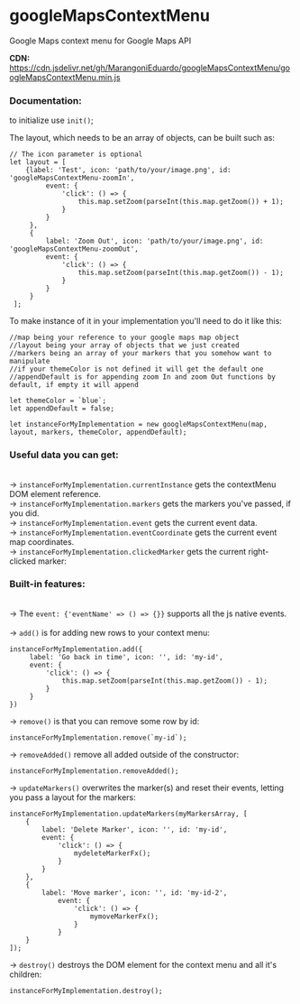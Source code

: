 <h1>googleMapsContextMenu</h1>

Google Maps context menu for Google Maps API

**CDN:**
https://cdn.jsdelivr.net/gh/MarangoniEduardo/googleMapsContextMenu/googleMapsContextMenu.min.js

**<h3>Documentation:</h3>**  

to initialize use <code>init()</code>;

The layout, which needs to be an array of objects, can be built such as:
       
    // The icon parameter is optional
    let layout = [
        {label: 'Test', icon: 'path/to/your/image.png', id: 'googleMapsContextMenu-zoomIn',
             event: {
                 'click': () => {
                     this.map.setZoom(parseInt(this.map.getZoom()) + 1);
                 }
             }
         },
         {
             label: 'Zoom Out', icon: 'path/to/your/image.png', id: 'googleMapsContextMenu-zoomOut',
             event: {
                 'click': () => {
                     this.map.setZoom(parseInt(this.map.getZoom()) - 1);
                 }
             }
         }
     ];
     
To make instance of it in your implementation you'll need to do it like this:
    
    //map being your reference to your google maps map object
    //layout being your array of objects that we just created
    //markers being an array of your markers that you somehow want to manipulate
    //if your themeColor is not defined it will get the default one
    //appendDefault is for appending zoom In and zoom Out functions by default, if empty it will append
    
    let themeColor = `blue`;
    let appendDefault = false;
    
    let instanceForMyImplementation = new googleMapsContextMenu(map, layout, markers, themeColor, appendDefault);

**<h3>Useful data you can get:</h3>**  
-> <code>instanceForMyImplementation.currentInstance</code> gets the contextMenu DOM element reference.
<br/>
-> <code>instanceForMyImplementation.markers</code> gets the markers you've passed, if you did.
<br/>
-> <code>instanceForMyImplementation.event</code> gets the current event data.
<br/>
-> <code>instanceForMyImplementation.eventCoordinate</code> gets the current event map coordinates.
<br/>
-> <code>instanceForMyImplementation.clickedMarker</code> gets the current right-clicked marker:
<br/>



**<h3>Built-in features:</h3>**  
-> The <code>event: {'eventName' => () => {}}</code> supports all the js native events.  
<br/> 
-> <code>add()</code> is for adding new rows to your context menu:
    
    instanceForMyImplementation.add({
         label: 'Go back in time', icon: '', id: 'my-id',
         event: {
             'click': () => {
                 this.map.setZoom(parseInt(this.map.getZoom()) - 1);
             }
         }
    })
    
-> <code>remove()</code> is that you can remove some row by id:
    
    instanceForMyImplementation.remove(`my-id`);

-> <code>removeAdded()</code> remove all added outside of the constructor:

    instanceForMyImplementation.removeAdded();
    
-> <code>updateMarkers()</code> overwrites the marker(s) and reset their events, letting you pass a layout for the markers:

    instanceForMyImplementation.updateMarkers(myMarkersArray, [
        {
            label: 'Delete Marker', icon: '', id: 'my-id',
            event: {
                'click': () => {
                    mydeleteMarkerFx();
                }
            }
        },
        {
            label: 'Move marker', icon: '', id: 'my-id-2',
                event: {
                    'click': () => {
                        mymoveMarkerFx();
                    }
                }
        }
    ]);
    
-> <code>destroy()</code> destroys the DOM element for the context menu and all it's children:

    instanceForMyImplementation.destroy();
